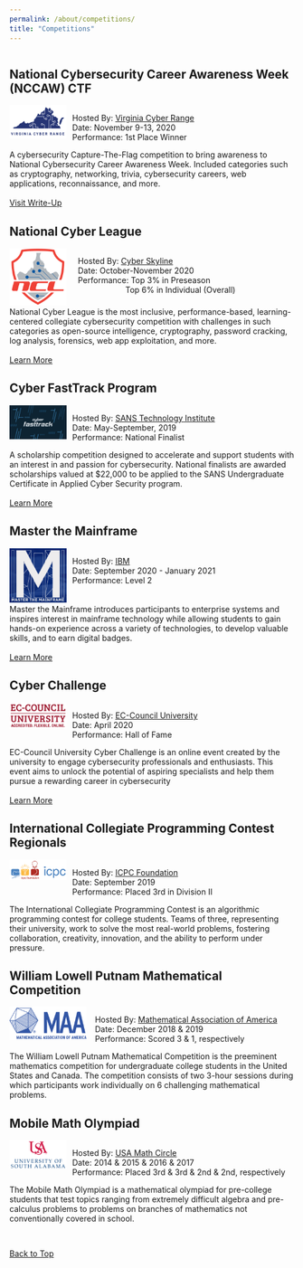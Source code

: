 ```yaml
---
permalink: /about/competitions/
title: "Competitions"
---
```


<div style="float:left; display:inline-block">
    <h2 id="nccaw-2020">National Cybersecurity Career Awareness Week (NCCAW) CTF</h2>
    <div style="float:left; display:inline-block">
        <span style="float:left; width: 20%">
            <img src="/assets/images/virginia-cyber-range-logo.png"/>
        </span>
        <span style="float:left; width: 2%"></span>
        <span style="float:right; width: 78%">
            <p style="float:left; display:block">
                Hosted By: <a href="https://nccaw2020.ctf.virginiacyberrange.org/">Virginia Cyber Range</a><br>
                Date: November 9-13, 2020<br>
                Performance: 1st Place Winner
            </p>
        </span>
    </div>
    A cybersecurity Capture-The-Flag competition to bring awareness to National Cybersecurity Career Awareness Week. Included categories such as cryptography, networking, trivia, cybersecurity careers, web applications, reconnaissance, and more.
    <br><br>
    <a href="https://github.com/trinity-stroud/nccaw-2020-writeup#national-cybersecurity-career-awareness-week-nccaw-2020-competition" class="btn btn--info btn--small">Visit Write-Up</a>
</div>

<div style="float:left; display:inline-block">
    <h2 id="ncl-2020">National Cyber League</h2>
    <div style="float:left; display:inline-block">
        <span style="float:left; width: 20%">
            <img src="/assets/images/ncl-logo.png"/>
        </span>
        <span style="float:left; width: 4%"></span>
        <span style="float:right; width: 76%">
            <p style="float:left; display:block">
                Hosted By: <a href="https://nationalcyberleague.org/">Cyber Skyline</a><br>
                Date: October-November 2020<br>
                Performance: Top 3% in Preseason<br>
                &emsp;&emsp;&emsp;&emsp;&emsp;&emsp;Top 6% in Individual (Overall)
            </p>
        </span>
    </div>
    <br><br><br><br><br>
    National Cyber League is the most inclusive, performance-based, learning-centered collegiate cybersecurity competition with challenges in such categories as open-source intelligence, cryptography, password cracking, log analysis, forensics, web app exploitation, and more.
    <br><br>
    <a href="/blog/ncl-fall-preseason/" class="btn btn--info btn--small">Learn More</a>
</div>

<div style="float:left; display:inline-block">
    <h2 id="cyber-fasttrack">Cyber FastTrack Program</h2>
    <div style="float:left; display:inline-block">
        <span style="float:left; width: 20%">
            <img src="/assets/images/cyber-fasttrack-image.png"/>
        </span>
        <span style="float:left; width: 2%"></span>
        <span style="float:right; width: 78%">
            <p style="float:left; display:block">
                Hosted By: <a href="https://cyber-fasttrack.org/">SANS Technology Institute</a><br>
                Date: May-September, 2019<br>
                Performance: National Finalist
            </p>
        </span>
    </div>
    A scholarship competition designed to accelerate and support students with an interest in and passion for cybersecurity. National finalists are awarded scholarships valued at $22,000 to be applied to the SANS Undergraduate Certificate in Applied Cyber Security program.
    <br><br>
    <a href="https://medium.com/cyber-fasttrack/scholarships-awarded-to-100-cyber-fasttrack-finalists-287b209630" class="btn btn--info btn--small">Learn More</a>
</div>

<div style="float:left; display:inline-block">
    <h2 id="mtm">Master the Mainframe</h2>
    <div style="float:left; display:inline-block">
        <span style="float:left; width: 20%">
            <img src="/assets/images/ibm-mtm-logo.png"/>
        </span>
        <span style="float:left; width: 2%"></span>
        <span style="float:right; width: 78%">
            <p style="float:left; display:block">
                Hosted By: <a href="https://www.ibm.com/it-infrastructure/z/education/master-the-mainframe">IBM</a><br>
                Date: September 2020 - January 2021<br>
                Performance: Level 2
            </p>
        </span>
    </div>
    <br><br><br><br>
    Master the Mainframe introduces participants to enterprise systems and inspires interest in mainframe technology while allowing students to gain hands-on experience across a variety of technologies, to develop valuable skills, and to earn digital badges.
    <br><br>
    <a href="/about/certifications/#mtm-lvl-2" class="btn btn--info btn--small">Learn More</a>
</div>

<div style="float:left; display:inline-block">
    <h2 id="cyber-challenge">Cyber Challenge</h2>
    <div style="float:left; display:inline-block">
        <span style="float:left; width: 20%">
            <img src="/assets/images/ec-council-logo.png"/>
        </span>
        <span style="float:left; width: 2%"></span>
        <span style="float:right; width: 78%">
            <p style="float:left; display:block">
                Hosted By: <a href="https://www.eccu.edu/cyber-challenge/">EC-Council University</a><br>
                Date: April 2020<br>
                Performance: Hall of Fame
            </p>
        </span>
    </div>
    EC-Council University Cyber Challenge is an online event created by the university to engage cybersecurity professionals and enthusiasts. This event aims to unlock the potential of aspiring specialists and help them pursue a rewarding career in cybersecurity
    <br><br>
    <a href="https://www.eccu.edu/cyber-challenge/hall-of-fame/" class="btn btn--info btn--small">Learn More</a>
</div>

<div style="float:left; display:inline-block">
    <h2 id="icpc">International Collegiate Programming Contest Regionals</h2>
    <div style="float:left; display:inline-block">
        <span style="float:left; width: 20%">
            <img src="/assets/images/icpc-logo-large.png"/>
        </span>
        <span style="float:left; width: 2%"></span>
        <span style="float:right; width: 78%">
            <p style="float:left; display:block">
                Hosted By: <a href="https://icpc.global/">ICPC Foundation</a><br>
                Date: September 2019<br>
                Performance: Placed 3rd in Division II
            </p>
        </span>
    </div>
    The International Collegiate Programming Contest is an algorithmic programming contest for college students. Teams of three, representing their university, work to solve the most real-world problems, fostering collaboration, creativity, innovation, and the ability to perform under pressure. 
</div>

<div style="float:left; display:inline-block">
    <h2 id="putnam">William Lowell Putnam Mathematical Competition</h2>
    <div style="float:left; display:inline-block">
        <span style="float:left; width: 27%">
            <img src="/assets/images/maa-logo.png"/>
        </span>
        <span style="float:left; width: 3%"></span>
        <span style="float:right; width: 70%">
            <p style="float:left; display:block">
                Hosted By: <a href="https://www.maa.org/math-competitions/putnam-competition">Mathematical Association of America</a><br>
                Date: December 2018 & 2019<br>
                Performance: Scored 3 & 1, respectively
            </p>
        </span>
    </div>
    <br><br><br><br>
    The William Lowell Putnam Mathematical Competition is the preeminent mathematics competition for undergraduate college students in the United States and Canada. The competition consists of two 3-hour sessions during which participants work individually on 6 challenging mathematical problems.
</div>

<div style="float:left; display:inline-block">
    <h2 id="math-olympiad">Mobile Math Olympiad</h2>
    <div style="float:left; display:inline-block">
        <span style="float:left; width: 20%">
            <img src="/assets/images/usa-logo-large.png"/>
        </span>
        <span style="float:left; width: 2%"></span>
        <span style="float:right; width: 78%">
            <p style="float:left; display:block">
                Hosted By: <a href="https://www.southalabama.edu/colleges/artsandsci/mathstat/mathcircle.html">USA Math Circle</a><br>
                Date: 2014 & 2015 & 2016 & 2017<br>
                Performance: Placed 3rd & 3rd & 2nd & 2nd, respectively
            </p>
        </span>
    </div>
    The Mobile Math Olympiad is a mathematical olympiad for pre-college students that test topics ranging from extremely difficult algebra and pre-calculus problems to problems on branches of mathematics not conventionally covered in school.
    <p>&nbsp;</p>
    <div style="display:block">
      <a href="#top" class="btn btn--primary btn--small">Back to Top</a>
    </div>
</div>